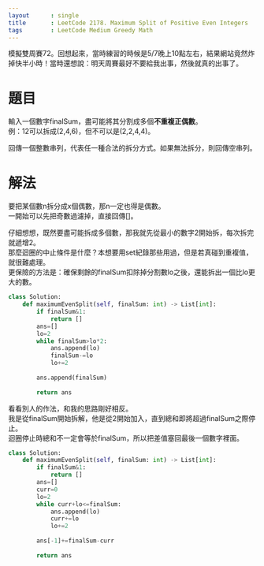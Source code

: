 ```yaml
--- 
layout      : single
title       : LeetCode 2178. Maximum Split of Positive Even Integers
tags        : LeetCode Medium Greedy Math
---
```

模擬雙周賽72。回想起來，當時練習的時候是5/7晚上10點左右，結果網站竟然炸掉快半小時！當時還想說：明天周賽最好不要給我出事，然後就真的出事了。

# 題目
輸入一個數字finalSum，盡可能將其分割成多個**不重複正偶數**。  
例：12可以拆成(2,4,6)，但不可以是(2,2,4,4)。

回傳一個整數串列，代表任一種合法的拆分方式。如果無法拆分，則回傳空串列。

# 解法
要把某個數n拆分成x個偶數，那n一定也得是偶數。  
一開始可以先把奇數過濾掉，直接回傳[]。  

仔細想想，既然要盡可能拆成多個數，那我就先從最小的數字2開始拆，每次拆完就遞增2。  
那麼迴圈的中止條件是什麼？本想要用set紀錄那些用過，但是若真碰到重複值，就很難處理。  
更保險的方法是：確保剩餘的finalSum扣除掉分割數lo之後，還能拆出一個比lo更大的數。

```python
class Solution:
    def maximumEvenSplit(self, finalSum: int) -> List[int]:
        if finalSum&1:
            return []
        ans=[]
        lo=2
        while finalSum>lo*2:
            ans.append(lo)
            finalSum-=lo
            lo+=2
            
        ans.append(finalSum)
        
        return ans
```

看看別人的作法，和我的思路剛好相反。  
我是從finalSum開始拆解，他是從2開始加入，直到總和即將超過finalSum之際停止。  
迴圈停止時總和不一定會等於finalSum，所以把差值塞回最後一個數字裡面。

```python
class Solution:
    def maximumEvenSplit(self, finalSum: int) -> List[int]:
        if finalSum&1:
            return []
        ans=[]
        curr=0
        lo=2
        while curr+lo<=finalSum:
            ans.append(lo)
            curr+=lo
            lo+=2
            
        ans[-1]+=finalSum-curr
            
        return ans
```